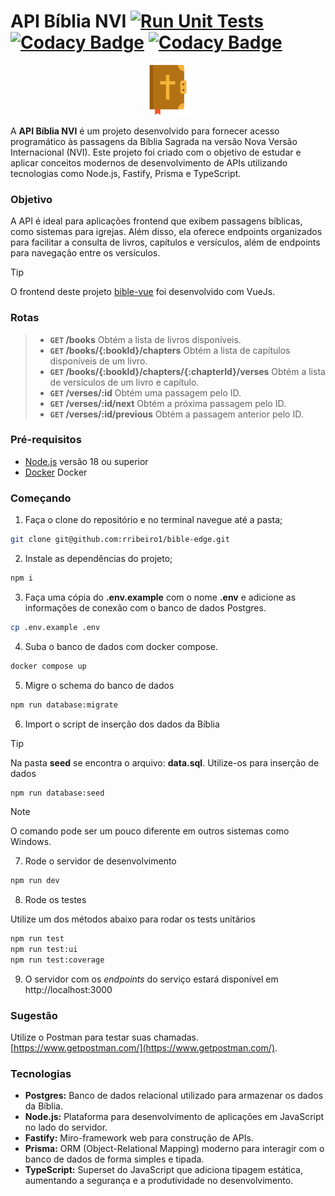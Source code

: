 # API Bíblia NVI [![Run Unit Tests](https://github.com/rribeiro1/bible-edge/actions/workflows/run-unit-tests.yaml/badge.svg)](https://github.com/rribeiro1/bible-edge/actions/workflows/run-unit-tests.yaml) [![Codacy Badge](https://app.codacy.com/project/badge/Grade/bcb19443d0444cba82d03ca16b11bf1d)](https://app.codacy.com/gh/rribeiro1/bible-edge/dashboard?utm_source=gh&utm_medium=referral&utm_content=&utm_campaign=Badge_grade) [![Codacy Badge](https://app.codacy.com/project/badge/Coverage/bcb19443d0444cba82d03ca16b11bf1d)](https://app.codacy.com/gh/rribeiro1/bible-edge/dashboard?utm_source=gh&utm_medium=referral&utm_content=&utm_campaign=Badge_coverage)

<p align="center">
  <img src=".github/assets/icon.png" width="80" alt="accessibility text">
</p>

A **API Bíblia NVI** é um projeto desenvolvido para fornecer acesso programático às passagens da Bíblia Sagrada na versão Nova Versão Internacional (NVI). Este projeto foi criado com o objetivo de estudar e aplicar conceitos modernos de desenvolvimento de APIs utilizando tecnologias como Node.js, Fastify, Prisma e TypeScript.

### Objetivo

A API é ideal para aplicações frontend que exibem passagens bíblicas, como sistemas para igrejas. Além disso, ela oferece endpoints organizados para facilitar a consulta de livros, capítulos e versículos, além de endpoints para navegação entre os versículos.

> [!Tip]
> O frontend deste projeto [bible-vue](https://github.com/rribeiro1/bible-vue) foi desenvolvido com VueJs.

### Rotas

> - **`GET` /books** Obtém a lista de livros disponíveis.
> - **`GET` /books/{:bookId}/chapters** Obtém a lista de capítulos disponíveis de um livro.
> - **`GET` /books/{:bookId}/chapters/{:chapterId}/verses** Obtém a lista de versículos de um livro e capítulo.
> - **`GET` /verses/:id** Obtém uma passagem pelo ID.
> - **`GET` /verses/:id/next** Obtém a próxima passagem pelo ID.
> - **`GET` /verses/:id/previous** Obtém a passagem anterior pelo ID.

### Pré-requisitos

- [Node.js](https://nodejs.org/en/download) versão 18 ou superior
- [Docker](https://www.docker.com/products/docker-desktop/) Docker

### Começando

1. Faça o clone do repositório e no terminal navegue até a pasta;

``` bash
git clone git@github.com:rribeiro1/bible-edge.git
```

2. Instale as dependências do projeto;

``` bash
npm i
```

3. Faça uma cópia do **.env.example** com o nome **.env** e adicione as informações de conexão com o banco de dados Postgres.

``` bash
cp .env.example .env
```

4. Suba o banco de dados com docker compose.

``` bash
docker compose up
```

5. Migre o schema do banco de dados

``` bash
npm run database:migrate
```

6. Import o script de inserção dos dados da Bíblia

> [!Tip]
> Na pasta **seed** se encontra o arquivo: **data.sql**. Utilize-os para inserção de dados

``` bash
npm run database:seed
```

> [!Note]
> O comando pode ser um pouco diferente em outros sistemas como Windows.

7. Rode o servidor de desenvolvimento

``` bash
npm run dev
```

8. Rode os testes

Utilize um dos métodos abaixo para rodar os tests unitários

``` bash
npm run test
npm run test:ui
npm run test:coverage
```

9. O servidor com os *endpoints* do serviço estará disponível em http://localhost:3000

### Sugestão

Utilize o Postman para testar suas chamadas. [https://www.getpostman.com/](https://www.getpostman.com/).

### Tecnologias

- **Postgres:** Banco de dados relacional utilizado para armazenar os dados da Bíblia.
- **Node.js:** Plataforma para desenvolvimento de aplicações em JavaScript no lado do servidor.
- **Fastify:** Miro-framework web para construção de APIs.
- **Prisma:** ORM (Object-Relational Mapping) moderno para interagir com o banco de dados de forma simples e tipada.
- **TypeScript:** Superset do JavaScript que adiciona tipagem estática, aumentando a segurança e a produtividade no desenvolvimento.